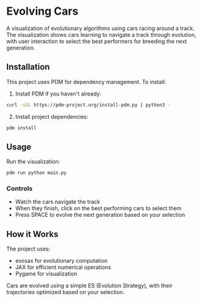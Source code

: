 # Evolving Cars

A visualization of evolutionary algorithms using cars racing around a track. The visualization shows cars learning to navigate a track through evolution, with user interaction to select the best performers for breeding the next generation.

## Installation

This project uses PDM for dependency management. To install:

1. Install PDM if you haven't already:
```bash
curl -sSL https://pdm-project.org/install-pdm.py | python3 -
```

2. Install project dependencies:
```bash
pdm install
```

## Usage

Run the visualization:
```bash
pdm run python main.py
```

### Controls
- Watch the cars navigate the track
- When they finish, click on the best performing cars to select them
- Press SPACE to evolve the next generation based on your selection

## How it Works

The project uses:
- evosax for evolutionary computation
- JAX for efficient numerical operations
- Pygame for visualization

Cars are evolved using a simple ES (Evolution Strategy), with their trajectories optimized based on your selection. 
